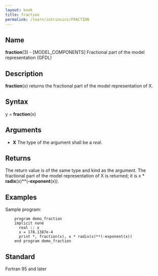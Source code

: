 ```yaml
---
layout: book
title: fraction
permalink: /learn/intrinsics/FRACTION
---
```

## __Name__

__fraction__(3) - \[MODEL\_COMPONENTS\] Fractional part of the model representation
(GFDL)

## __Description__

__fraction__(x) returns the fractional part of the model representation
of X.

## __Syntax__

y = __fraction__(x)

## __Arguments__

  - __X__
    The type of the argument shall be a _real_.

## __Returns__

The return value is of the same type and kind as the argument. The
fractional part of the model representation of X is returned; it is x \*
__radix__(x)\*\*(__-exponent__(x)).

## __Examples__

Sample program:

```
    program demo_fraction
    implicit none
      real :: x
      x = 178.1387e-4
      print *, fraction(x), x * radix(x)**(-exponent(x))
    end program demo_fraction
```

## __Standard__

Fortran 95 and later
